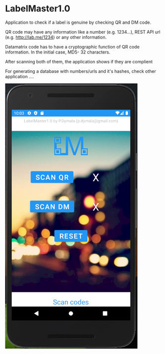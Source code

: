 # LabelMaster1.0
Application to check if a label is genuine by checking QR and DM code.

QR code may have any information like a number (e.g. 1234...), REST API url (e.g. http://lab.me/1234) or any other information.

Datamatrix code has to have a cryptographic function of QR code information. In the initial case, MD5- 32 characters. 

After scanning both of them, the application shows if they are complient

For generating a database with numbers/urls and it's hashes, check other application ....


![Image](lm.png)


